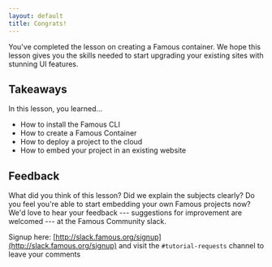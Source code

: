 ```yaml
---
layout: default
title: Congrats!
---
```


<span class="intro-graf">
You've completed the lesson on creating a Famous container. We hope this lesson gives you the skills needed to start upgrading your existing sites with stunning UI features.
</span>

## Takeaways

In this lesson, you learned...

  - How to install the Famous CLI
  - How to create a Famous Container
  - How to deploy a project to the cloud
  - How to embed your project in an existing website


## Feedback

What did you think of this lesson? Did we explain the subjects clearly? Do you feel you're able to start embedding your own Famous projects now? We'd love to hear your feedback --- suggestions for improvement are welcomed --- at the Famous Community slack. 

Signup here: [http://slack.famous.org/signup](http://slack.famous.org/signup)
and visit the `#tutorial-requests` channel to leave your comments
